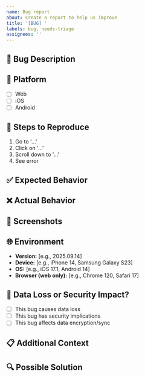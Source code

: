 ```yaml
---
name: Bug report
about: Create a report to help us improve
title: '[BUG] '
labels: bug, needs-triage
assignees: ''
---
```


## 🐛 Bug Description
<!-- A clear and concise description of what the bug is -->

## 📱 Platform
- [ ] Web
- [ ] iOS
- [ ] Android

## 🔄 Steps to Reproduce
1. Go to '...'
2. Click on '...'
3. Scroll down to '...'
4. See error

## ✅ Expected Behavior
<!-- What you expected to happen -->

## ❌ Actual Behavior
<!-- What actually happened -->

## 📸 Screenshots
<!-- If applicable, add screenshots to help explain your problem -->

## 🌐 Environment
- **Version:** [e.g., 2025.09.14]
- **Device:** [e.g., iPhone 14, Samsung Galaxy S23]
- **OS:** [e.g., iOS 17.1, Android 14]
- **Browser (web only):** [e.g., Chrome 120, Safari 17]

## 🔐 Data Loss or Security Impact?
- [ ] This bug causes data loss
- [ ] This bug has security implications
- [ ] This bug affects data encryption/sync

## 📋 Additional Context
<!-- Add any other context about the problem here -->

## 🔍 Possible Solution
<!-- If you have ideas on how to fix this, please share -->